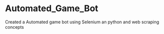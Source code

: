 # Automated_Game_Bot
Created a Automated game bot using Selenium an python and web scraping concepts
